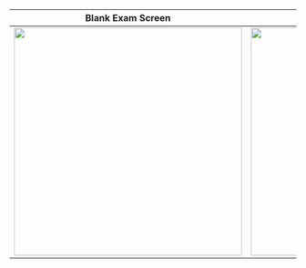 Blank Exam Screen             | Adding Exam Form          | List of added exams
:-------------------------:|:-------------------------:| :------------------------
<img height="400" src="https://user-images.githubusercontent.com/75941337/217403955-d2a1c9b3-c8fe-4d35-829a-c211770bff82.png">  |  <img height="400" src="https://user-images.githubusercontent.com/75941337/217403945-67d401c0-e627-4091-b506-673408f20731.png">   |  <img height="400" src="https://user-images.githubusercontent.com/75941337/217403948-f09b95de-cb44-4a56-958e-549ae841aae7.png">
